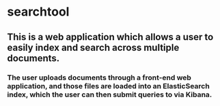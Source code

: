 # searchtool

## This is a web application which allows a user to easily index and search across multiple documents.

### The user uploads documents through a front-end web application, and those files are loaded into an ElasticSearch index, which the user can then submit queries to via Kibana.
